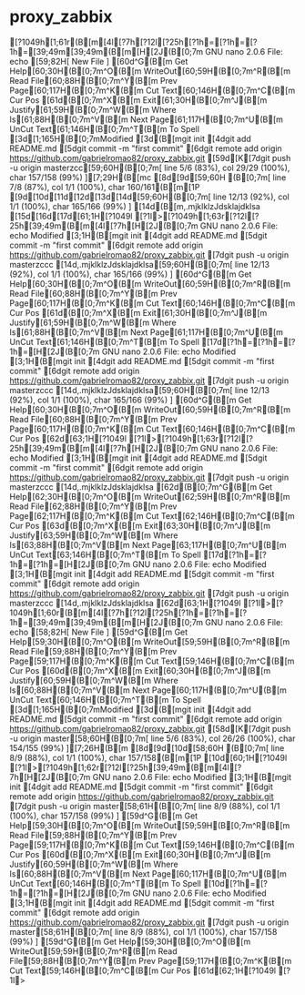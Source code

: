 # proxy_zabbix
[?1049h[1;61r(B[m[4l[?7h[?12l[?25h[?1h=[?1h=[?1h=[39;49m[39;49m(B[m[H[2J(B[0;7m  GNU nano 2.0.6                                               File: echo                                                                                                     [59;82H[ New File ][60d^G(B[m Get Help[60;30H(B[0;7m^O(B[m WriteOut[60;59H(B[0;7m^R(B[m Read File[60;88H(B[0;7m^Y(B[m Prev Page[60;117H(B[0;7m^K(B[m Cut Text[60;146H(B[0;7m^C(B[m Cur Pos[61d(B[0;7m^X(B[m Exit[61;30H(B[0;7m^J(B[m Justify[61;59H(B[0;7m^W(B[m Where Is[61;88H(B[0;7m^V(B[m Next Page[61;117H(B[0;7m^U(B[m UnCut Text[61;146H(B[0;7m^T(B[m To Spell[3d[1;165H(B[0;7mModified[3d(B[mgit init[4dgit add README.md[5dgit commit -m "first commit"[6dgit remote add origin https://github.com/gabrielromao82/proxy_zabbix.git[59d[K[7dgit push -u origin masterzcc[59;60H(B[0;7m[ line 5/6 (83%), col 29/29 (100%), char 157/158 (99%) ][7;29H(B[mc[8d[9d[59;60H (B[0;7m[ line 7/8 (87%), col 1/1 (100%), char 160/161(B[m[1P[9d[10d[11d[12d[13d[14d[59;60H(B[0;7m[ line 12/13 (92%), col 1/1 (100%), char 165/166 (99%) ][14d(B[m,.mjklklzJdsklajdklsa[15d[16d[17d[61;1H[?1049l[?1l>[?1049h[1;63r[?12l[?25h[39;49m(B[m[4l[?7h[H[2J(B[0;7m  GNU nano 2.0.6                                               File: echo                                                                                           Modified  [3;1H(B[mgit init[4dgit add README.md[5dgit commit -m "first commit"[6dgit remote add origin https://github.com/gabrielromao82/proxy_zabbix.git[7dgit push -u origin masterzccc[14d,.mjklklzJdsklajdklsa[59;60H(B[0;7m[ line 12/13 (92%), col 1/1 (100%), char 165/166 (99%) ][60d^G(B[m Get Help[60;30H(B[0;7m^O(B[m WriteOut[60;59H(B[0;7m^R(B[m Read File[60;88H(B[0;7m^Y(B[m Prev Page[60;117H(B[0;7m^K(B[m Cut Text[60;146H(B[0;7m^C(B[m Cur Pos[61d(B[0;7m^X(B[m Exit[61;30H(B[0;7m^J(B[m Justify[61;59H(B[0;7m^W(B[m Where Is[61;88H(B[0;7m^V(B[m Next Page[61;117H(B[0;7m^U(B[m UnCut Text[61;146H(B[0;7m^T(B[m To Spell[17d[?1h=[?1h=[?1h=[H[2J(B[0;7m  GNU nano 2.0.6                                               File: echo                                                                                           Modified  [3;1H(B[mgit init[4dgit add README.md[5dgit commit -m "first commit"[6dgit remote add origin https://github.com/gabrielromao82/proxy_zabbix.git[7dgit push -u origin masterzccc[14d,.mjklklzJdsklajdklsa[59;60H(B[0;7m[ line 12/13 (92%), col 1/1 (100%), char 165/166 (99%) ][60d^G(B[m Get Help[60;30H(B[0;7m^O(B[m WriteOut[60;59H(B[0;7m^R(B[m Read File[60;88H(B[0;7m^Y(B[m Prev Page[60;117H(B[0;7m^K(B[m Cut Text[60;146H(B[0;7m^C(B[m Cur Pos[62d[63;1H[?1049l[?1l>[?1049h[1;63r[?12l[?25h[39;49m(B[m[4l[?7h[H[2J(B[0;7m  GNU nano 2.0.6                                               File: echo                                                                                           Modified  [3;1H(B[mgit init[4dgit add README.md[5dgit commit -m "first commit"[6dgit remote add origin https://github.com/gabrielromao82/proxy_zabbix.git[7dgit push -u origin masterzccc[14d,.mjklklzJdsklajdklsa[62d(B[0;7m^G(B[m Get Help[62;30H(B[0;7m^O(B[m WriteOut[62;59H(B[0;7m^R(B[m Read File[62;88H(B[0;7m^Y(B[m Prev Page[62;117H(B[0;7m^K(B[m Cut Text[62;146H(B[0;7m^C(B[m Cur Pos[63d(B[0;7m^X(B[m Exit[63;30H(B[0;7m^J(B[m Justify[63;59H(B[0;7m^W(B[m Where Is[63;88H(B[0;7m^V(B[m Next Page[63;117H(B[0;7m^U(B[m UnCut Text[63;146H(B[0;7m^T(B[m To Spell[17d[?1h=[?1h=[?1h=[H[2J(B[0;7m  GNU nano 2.0.6                                               File: echo                                                                                           Modified  [3;1H(B[mgit init[4dgit add README.md[5dgit commit -m "first commit"[6dgit remote add origin https://github.com/gabrielromao82/proxy_zabbix.git[7dgit push -u origin masterzccc[14d,.mjklklzJdsklajdklsa[62d[63;1H[?1049l[?1l>[?1049h[1;60r(B[m[4l[?7h[?12l[?25h[?1h=[?1h=[?1h=[39;49m[39;49m(B[m[H[2J(B[0;7m  GNU nano 2.0.6                                               File: echo                                                                                                     [58;82H[ New File ][59d^G(B[m Get Help[59;30H(B[0;7m^O(B[m WriteOut[59;59H(B[0;7m^R(B[m Read File[59;88H(B[0;7m^Y(B[m Prev Page[59;117H(B[0;7m^K(B[m Cut Text[59;146H(B[0;7m^C(B[m Cur Pos[60d(B[0;7m^X(B[m Exit[60;30H(B[0;7m^J(B[m Justify[60;59H(B[0;7m^W(B[m Where Is[60;88H(B[0;7m^V(B[m Next Page[60;117H(B[0;7m^U(B[m UnCut Text[60;146H(B[0;7m^T(B[m To Spell[3d[1;165H(B[0;7mModified[3d(B[mgit init[4dgit add README.md[5dgit commit -m "first commit"[6dgit remote add origin https://github.com/gabrielromao82/proxy_zabbix.git[58d[K[7dgit push -u origin master[58;60H(B[0;7m[ line 5/6 (83%), col 26/26 (100%), char 154/155 (99%) ][7;26H(B[m[8d[9d[10d[58;60H (B[0;7m[ line 8/9 (88%), col 1/1 (100%), char 157/158(B[m[1P[10d[60;1H[?1049l[?1l>[?1049h[1;62r[?12l[?25h[39;49m(B[m[4l[?7h[H[2J(B[0;7m  GNU nano 2.0.6                                               File: echo                                                                                           Modified  [3;1H(B[mgit init[4dgit add README.md[5dgit commit -m "first commit"[6dgit remote add origin https://github.com/gabrielromao82/proxy_zabbix.git[7dgit push -u origin master[58;61H(B[0;7m[ line 8/9 (88%), col 1/1 (100%), char 157/158 (99%) ][59d^G(B[m Get Help[59;30H(B[0;7m^O(B[m WriteOut[59;59H(B[0;7m^R(B[m Read File[59;88H(B[0;7m^Y(B[m Prev Page[59;117H(B[0;7m^K(B[m Cut Text[59;146H(B[0;7m^C(B[m Cur Pos[60d(B[0;7m^X(B[m Exit[60;30H(B[0;7m^J(B[m Justify[60;59H(B[0;7m^W(B[m Where Is[60;88H(B[0;7m^V(B[m Next Page[60;117H(B[0;7m^U(B[m UnCut Text[60;146H(B[0;7m^T(B[m To Spell[10d[?1h=[?1h=[?1h=[H[2J(B[0;7m  GNU nano 2.0.6                                               File: echo                                                                                           Modified  [3;1H(B[mgit init[4dgit add README.md[5dgit commit -m "first commit"[6dgit remote add origin https://github.com/gabrielromao82/proxy_zabbix.git[7dgit push -u origin master[58;61H(B[0;7m[ line 8/9 (88%), col 1/1 (100%), char 157/158 (99%) ][59d^G(B[m Get Help[59;30H(B[0;7m^O(B[m WriteOut[59;59H(B[0;7m^R(B[m Read File[59;88H(B[0;7m^Y(B[m Prev Page[59;117H(B[0;7m^K(B[m Cut Text[59;146H(B[0;7m^C(B[m Cur Pos[61d[62;1H[?1049l[?1l>